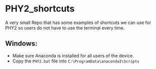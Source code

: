 # PHY2_shortcuts
A very small Repo that has some examples of shortcuts we can use for PHY2 so users do not have to use the terminal every time. 

## Windows:
* Make sure Anaconda is installed for all users of the device.
* Copy the `PHY2.bat` file into `C:\ProgramData\anaconda3\Scripts`
